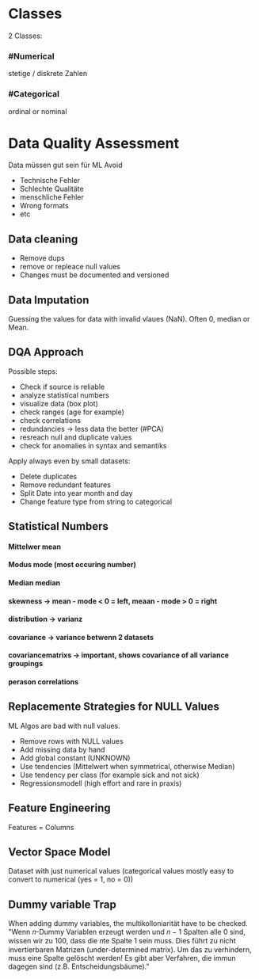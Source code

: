 # Classes

2 Classes:
### #Numerical
stetige / diskrete Zahlen
### #Categorical
ordinal or nominal


# Data Quality Assessment
Data müssen gut sein für ML
Avoid
- Technische Fehler
- Schlechte Qualitäte
- menschliche Fehler
- Wrong formats
- etc


## Data cleaning
- Remove dups
- remove or repleace null values
- Changes must be documented and versioned

## Data Imputation
Guessing the values for data with invalid vlaues (NaN). Often 0, median or Mean.

 ## DQA Approach
 
 Possible steps:
 - Check if source is reliable
 - analyze statistical numbers 
 - visualize data (box plot)
 - check ranges (age for example)
 - check correlations
 - redundancies -> less data the better (#PCA)
 - resreach null and duplicate values
 - check for anomalies in syntax and semantiks

Apply always even by small datasets:
- Delete duplicates
- Remove redundant features
- Split Date into year month and day
- Change feature type from string to categorical

 ## Statistical Numbers
 
 #### Mittelwer mean
 #### Modus mode (most occuring number)
 #### Median median
 #### skewness -> mean - mode < 0 = left, meaan - mode > 0 = right
 #### distribution -> varianz
 #### covariance -> variance betwenn 2 datasets
 #### covariancematrixs  -> important, shows covariance of all variance groupings
 #### perason correlations
 
 
 ## Replacemente Strategies for  NULL Values
 
ML Algos are bad with null values.
- Remove rows with NULL values
- Add missing data by hand
- Add global constant (UNKNOWN)
- Use tendencies (Mittelwert when symmetrical, otherwise Median)
- Use tendency per class (for example sick and not sick)
- Regressionsmodell (high effort and rare in praxis)


## Feature Engineering
Features = Columns


## Vector Space Model
Dataset with just numerical values (categorical values mostly easy to convert to numerical (yes = 1, no = 0))

## Dummy variable Trap
When adding dummy variables, the multikolloniarität have to be checked. "Wenn 𝑛-Dummy Variablen erzeugt werden und 𝑛 − 1 Spalten alle 0 sind, wissen wir zu 100, dass die 𝑛te Spalte 1 sein muss. Dies führt zu nicht invertierbaren Matrizen (under-determined matrix). Um das zu verhindern, muss eine Spalte gelöscht werden! Es gibt aber Verfahren, die immun dagegen sind (z.B. Entscheidungsbäume)."
 
 